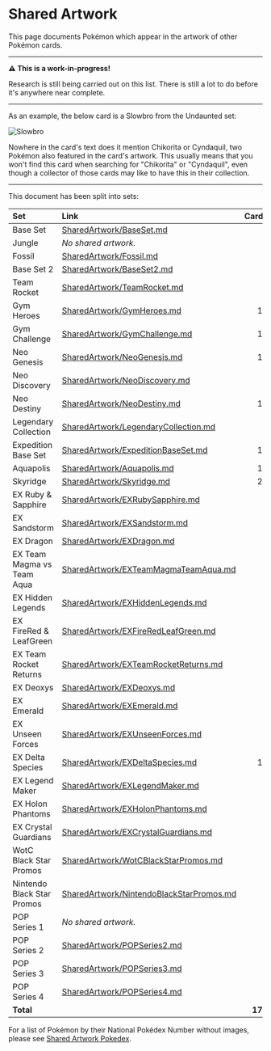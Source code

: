 # Shared Artwork
This page documents Pokémon which appear in the artwork of other Pokémon cards.

---

**⚠️  This is a work-in-progress!**

Research is still being carried out on this list. There is still a lot to do before it's anywhere near complete.

---

As an example, the below card is a Slowbro from the Undaunted set:

![Slowbro](https://i.imgur.com/n5M4fRa.png)

Nowhere in the card's text does it mention Chikorita or Cyndaquil, two Pokémon also featured in the card's artwork. This usually means that you won't find this card when searching for "Chikorita" or "Cyndaquil", even though a collector of those cards may like to have this in their collection.

---

This document has been split into sets:

|Set|Link|Cards
|:--|:--|--:
|Base Set|[SharedArtwork/BaseSet.md](/SharedArtwork/BaseSet.md)|6
|Jungle|*No shared artwork.*|-
|Fossil|[SharedArtwork/Fossil.md](/SharedArtwork/Fossil.md)|2
|Base Set 2|[SharedArtwork/BaseSet2.md](/SharedArtwork/BaseSet2.md)|5
|Team Rocket|[SharedArtwork/TeamRocket.md](/SharedArtwork/TeamRocket.md)|6
|Gym Heroes|[SharedArtwork/GymHeroes.md](/SharedArtwork/GymHeroes.md)|13
|Gym Challenge|[SharedArtwork/GymChallenge.md](/SharedArtwork/GymChallenge.md)|13
|Neo Genesis|[SharedArtwork/NeoGenesis.md](/SharedArtwork/NeoGenesis.md)|13
|Neo Discovery|[SharedArtwork/NeoDiscovery.md](/SharedArtwork/NeoDiscovery.md)|1
|Neo Destiny|[SharedArtwork/NeoDestiny.md](/SharedArtwork/NeoDestiny.md)|10
|Legendary Collection|[SharedArtwork/LegendaryCollection.md](/SharedArtwork/LegendaryCollection.md)|3
|Expedition Base Set|[SharedArtwork/ExpeditionBaseSet.md](/SharedArtwork/ExpeditionBaseSet.md)|11
|Aquapolis|[SharedArtwork/Aquapolis.md](/SharedArtwork/Aquapolis.md)|11
|Skyridge|[SharedArtwork/Skyridge.md](/SharedArtwork/Skyridge.md)|21
|EX Ruby & Sapphire|[SharedArtwork/EXRubySapphire.md](/SharedArtwork/EXRubySapphire.md)|3
|EX Sandstorm|[SharedArtwork/EXSandstorm.md](/SharedArtwork/EXSandstorm.md)|4
|EX Dragon|[SharedArtwork/EXDragon.md](/SharedArtwork/EXDragon.md)|2
|EX Team Magma vs Team Aqua|[SharedArtwork/EXTeamMagmaTeamAqua.md](/SharedArtwork/EXTeamMagmaTeamAqua.md)|1
|EX Hidden Legends|[SharedArtwork/EXHiddenLegends.md](/SharedArtwork/EXHiddenLegends.md)|2
|EX FireRed & LeafGreen|[SharedArtwork/EXFireRedLeafGreen.md](/SharedArtwork/EXFireRedLeafGreen.md)|5
|EX Team Rocket Returns|[SharedArtwork/EXTeamRocketReturns.md](/SharedArtwork/EXTeamRocketReturns.md)|5
|EX Deoxys|[SharedArtwork/EXDeoxys.md](/SharedArtwork/EXDeoxys.md)|4
|EX Emerald|[SharedArtwork/EXEmerald.md](/SharedArtwork/EXEmerald.md)|3
|EX Unseen Forces|[SharedArtwork/EXUnseenForces.md](/SharedArtwork/EXUnseenForces.md)|5
|EX Delta Species|[SharedArtwork/EXDeltaSpecies.md](/SharedArtwork/EXDeltaSpecies.md)|13
|EX Legend Maker|[SharedArtwork/EXLegendMaker.md](/SharedArtwork/EXLegendMaker.md)|1
|EX Holon Phantoms|[SharedArtwork/EXHolonPhantoms.md](/SharedArtwork/EXHolonPhantoms.md)|2
|EX Crystal Guardians|[SharedArtwork/EXCrystalGuardians.md](/SharedArtwork/EXCrystalGuardians.md)|1
|WotC Black Star Promos|[SharedArtwork/WotCBlackStarPromos.md](/SharedArtwork/WotCBlackStarPromos.md)|5
|Nintendo Black Star Promos|[SharedArtwork/NintendoBlackStarPromos.md](/SharedArtwork/NintendoBlackStarPromos.md)|4
|POP Series 1|*No shared artwork.*|-
|POP Series 2|[SharedArtwork/POPSeries2.md](/SharedArtwork/POPSeries2.md)|5
|POP Series 3|[SharedArtwork/POPSeries3.md](/SharedArtwork/POPSeries3.md)|3
|POP Series 4|[SharedArtwork/POPSeries4.md](/SharedArtwork/POPSeries4.md)|1
|**Total**||**173**


For a list of Pokémon by their National Pokédex Number without images, please see [Shared Artwork Pokedex](/SharedArtworkPokedex.md).